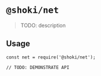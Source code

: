 # `@shoki/net`

> TODO: description

## Usage

```
const net = require('@shoki/net');

// TODO: DEMONSTRATE API
```
